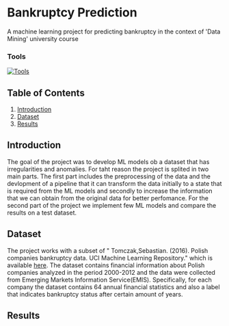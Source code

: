 # Bankruptcy Prediction
A machine learning project for predicting bankruptcy in the context of 'Data Mining' university course
<h3>Tools</h3>

[![Tools](https://skillicons.dev/icons?i=py,sklearn,tensorflow)](https://skillicons.dev) 

## Table of Contents
1. [Introduction](#introduction)
2. [Dataset](#dataset)
3. [Results](#results)

<a name="introduction"></a>
## Introduction
The goal of the project was to develop ML models ob a dataset that has irregularities and anomalies. For taht reason the project is splited in two main parts. The first part includes the preprocessing of the data and the devlopment of a pipeline that it can transform the data initially to a state that is required from the ML models and secondly to increase the information that we can obtain from the original data for better perfomance. For the second part of the project we implement few ML models and compare the results on a test dataset.

<a name="dataset"></a>
## Dataset
The project works with a subset of " Tomczak,Sebastian. (2016). Polish companies bankruptcy data. UCI Machine Learning Repository." which is available [here](https://archive.ics.uci.edu/dataset/365/polish+companies+bankruptcy+data). The dataset contains financial information about Polish companies analyzed in the period 2000-2012 and the data were collected from Emerging Markets Information Service(EMIS). Specifically, for each company the dataset contains 64 annual financial statistics and also a label that indicates bankruptcy status after certain amount of years.

<a name="results"></a>
## Results
